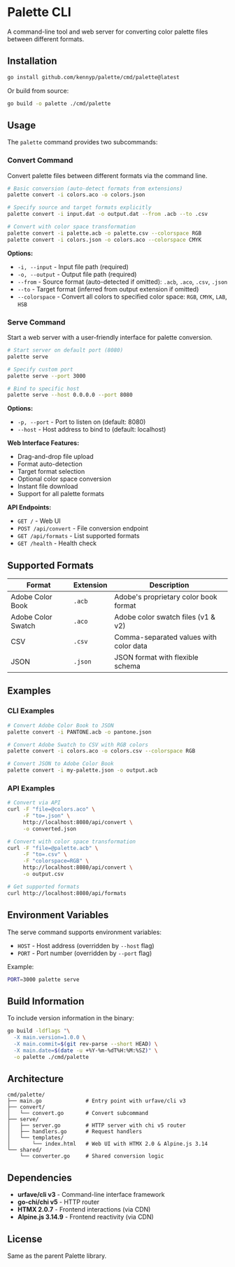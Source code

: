 # Palette CLI

A command-line tool and web server for converting color palette files between different formats.

## Installation

```bash
go install github.com/kennyp/palette/cmd/palette@latest
```

Or build from source:

```bash
go build -o palette ./cmd/palette
```

## Usage

The `palette` command provides two subcommands:

### Convert Command

Convert palette files between different formats via the command line.

```bash
# Basic conversion (auto-detect formats from extensions)
palette convert -i colors.aco -o colors.json

# Specify source and target formats explicitly
palette convert -i input.dat -o output.dat --from .acb --to .csv

# Convert with color space transformation
palette convert -i palette.acb -o palette.csv --colorspace RGB
palette convert -i colors.json -o colors.aco --colorspace CMYK
```

**Options:**
- `-i, --input` - Input file path (required)
- `-o, --output` - Output file path (required)
- `--from` - Source format (auto-detected if omitted): `.acb`, `.aco`, `.csv`, `.json`
- `--to` - Target format (inferred from output extension if omitted)
- `--colorspace` - Convert all colors to specified color space: `RGB`, `CMYK`, `LAB`, `HSB`

### Serve Command

Start a web server with a user-friendly interface for palette conversion.

```bash
# Start server on default port (8080)
palette serve

# Specify custom port
palette serve --port 3000

# Bind to specific host
palette serve --host 0.0.0.0 --port 8080
```

**Options:**
- `-p, --port` - Port to listen on (default: 8080)
- `--host` - Host address to bind to (default: localhost)

**Web Interface Features:**
- Drag-and-drop file upload
- Format auto-detection
- Target format selection
- Optional color space conversion
- Instant file download
- Support for all palette formats

**API Endpoints:**
- `GET /` - Web UI
- `POST /api/convert` - File conversion endpoint
- `GET /api/formats` - List supported formats
- `GET /health` - Health check

## Supported Formats

| Format | Extension | Description |
|--------|-----------|-------------|
| Adobe Color Book | `.acb` | Adobe's proprietary color book format |
| Adobe Color Swatch | `.aco` | Adobe color swatch files (v1 & v2) |
| CSV | `.csv` | Comma-separated values with color data |
| JSON | `.json` | JSON format with flexible schema |

## Examples

### CLI Examples

```bash
# Convert Adobe Color Book to JSON
palette convert -i PANTONE.acb -o pantone.json

# Convert Adobe Swatch to CSV with RGB colors
palette convert -i colors.aco -o colors.csv --colorspace RGB

# Convert JSON to Adobe Color Book
palette convert -i my-palette.json -o output.acb
```

### API Examples

```bash
# Convert via API
curl -F "file=@colors.aco" \
     -F "to=.json" \
     http://localhost:8080/api/convert \
     -o converted.json

# Convert with color space transformation
curl -F "file=@palette.acb" \
     -F "to=.csv" \
     -F "colorspace=RGB" \
     http://localhost:8080/api/convert \
     -o output.csv

# Get supported formats
curl http://localhost:8080/api/formats
```

## Environment Variables

The serve command supports environment variables:

- `HOST` - Host address (overridden by `--host` flag)
- `PORT` - Port number (overridden by `--port` flag)

Example:
```bash
PORT=3000 palette serve
```

## Build Information

To include version information in the binary:

```bash
go build -ldflags "\
  -X main.version=1.0.0 \
  -X main.commit=$(git rev-parse --short HEAD) \
  -X main.date=$(date -u +%Y-%m-%dT%H:%M:%SZ)" \
  -o palette ./cmd/palette
```

## Architecture

```
cmd/palette/
├── main.go              # Entry point with urfave/cli v3
├── convert/
│   └── convert.go       # Convert subcommand
├── serve/
│   ├── server.go        # HTTP server with chi v5 router
│   ├── handlers.go      # Request handlers
│   └── templates/
│       └── index.html   # Web UI with HTMX 2.0 & Alpine.js 3.14
└── shared/
    └── converter.go     # Shared conversion logic
```

## Dependencies

- **urfave/cli v3** - Command-line interface framework
- **go-chi/chi v5** - HTTP router
- **HTMX 2.0.7** - Frontend interactions (via CDN)
- **Alpine.js 3.14.9** - Frontend reactivity (via CDN)

## License

Same as the parent Palette library.

